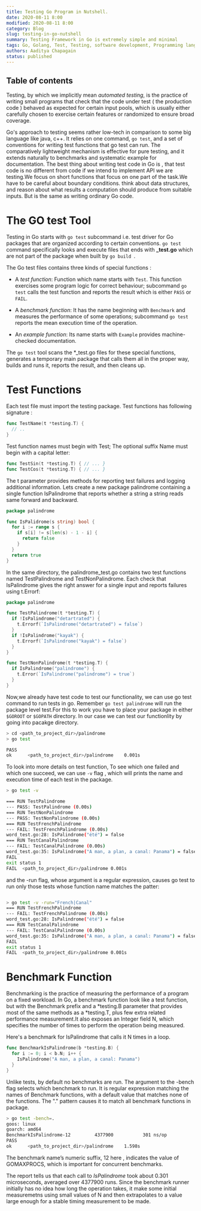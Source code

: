```yaml
---
title: Testing Go Program in Nutshell.
date: 2020-08-11 8:00
modified: 2020-08-11 8:00
category: Blog
slug: testing-in-go-nutshell
summary: Testing Framework in Go is extremely simple and minimal
tags: Go, Golang, Test, Testing, software development, Programming language, TDD
authors: Aaditya Chapagain
status: published
---
```


## Table of contents

Testing, by which we implicitly mean _automated testing_, is the practice of writing small programs that check that the code under test ( the production code ) behaved as expected for certain input pools, which is usually either carefully chosen to exercise certain features or randomized to ensure broad coverage.

Go's approach to testing seems rather low-tech in comparison to some big language like java, c++. It relies on one command, `go test`, and a set of conventions for writing test functions that go test can run. The comparatively lightweight mechanism is effective for pure testing, and it extends naturally to benchmarks and systematic example for documentation. The best thing about writing test code in Go is , that test code is no different from code if we intend to implement API we are testing.We focus on short functions that focus on one part of the task.We have to be careful about boundary conditions. think about data structures, and reason about what results a computation should produce from suitable inputs. But is the same as writing ordinary Go code.

# The GO test Tool

Testing in Go starts with `go test` subcommand i.e. test driver for Go packages that are organized according to certain conventions. `go test` command specifically looks and execute files that ends with **\_test.go** which are not part of the package when built by `go build `.

The Go test files contains three kinds of special functions :

- A _test function_: Function which name starts with `Test`. This function exercises some program logic for correct behaviour; subcommand `go test` calls the test function and reports the result which is either `PASS` or `FAIL`.

- A _benchmark function_: It has the name beginning with `Benchmark` and measures the performance of some operations; subcommand `go test` reports the mean execution time of the operation.

- An _example function_: Its name starts with `Example` provides machine-checked documentation.

The `go test` tool scans the \*\_test.go files for these special functions, generates a temporary main package that calls them all in the proper way, builds and runs it, reports the result, and then cleans up.

# Test Functions

Each test file must import the testing package. Test functions has following signature :

```go
func TestName(t *testing.T) {
  // ..
}

```

Test function names must begin with Test; The optional suffix Name must begin with a capital letter:

```go
func TestSin(t *testing.T) { // ... }
func TestCos(t *testing.T) { // ... }
```

The t parameter provides methods for reporting test failures and logging additional information. Lets create a new package palindrome containing a single function IsPalindrome that reports whether a string a string reads same forward and backward.

```go
package palindrome

func IsPalidrome(s string) bool {
  for i := range s {
    if s[i] != s[len(s) - 1 - i] {
      return false
    }
  }
  return true
}

```

In the same directory, the palindrome_test.go contains two test functions named TestPalindrome and TestNonPalindrome. Each check that IsPalindrome gives the right answer for a single input and reports failures using t.Errorf:

```go
package palindrome

func TestPalindrome(t *testing.T) {
  if !IsPalindrome("detartrated") {
    t.Errorf(`IsPalindrome("detartrated") = false`)
  }
  if !IsPalindrome("kayak") {
    t.Errorf(`IsPalindrome("kayak") = false`)
  }
}

func TestNonPalindrome(t *testing.T) {
  if IsPalindrome("palindrome") {
    t.Error(`IsPalindrome("palindrome") = true`)
  }
}

```

Now,we already have test code to test our functionality, we can use go test command to run tests in go.
Remember `go test palindrome` will run the package level test.For this to work you have to place your package in either `$GOROOT` or `$GOPATH` directory.
In our case we can test our functionlity by going into pacakge directory.

```bash
> cd <path_to_project_dir>/palindrome
> go test

PASS
ok  	<path_to_project_dir>/palindrome	0.001s
```

To look into more details on test function, To see which one failed and which one succeed, we can use `-v` flag , which will prints the name and execution time of each test in the package.

```bash
> go test -v

=== RUN TestPalindrome
--- PASS: TestPalindrome (0.00s)
=== RUN TestNonPalindrome
--- PASS: TestNonPalindrome (0.00s)
=== RUN TestFrenchPalindrome
--- FAIL: TestFrenchPalindrome (0.00s)
word_test.go:28: IsPalindrome("été") = false
=== RUN TestCanalPalindrome
--- FAIL: TestCanalPalindrome (0.00s)
word_test.go:35: IsPalindrome("A man, a plan, a canal: Panama") = false
FAIL
exit status 1
FAIL  <path_to_project_dir>/palindrome 0.001s

```

and the -run flag, whose argument is a regular expression, causes go test to run only those tests whose function name matches the patter:

```bash

> go test -v -run="French|Canal"
=== RUN TestFrenchPalindrome
--- FAIL: TestFrenchPalindrome (0.00s)
word_test.go:28: IsPalindrome("été") = false
=== RUN TestCanalPalindrome
--- FAIL: TestCanalPalindrome (0.00s)
word_test.go:35: IsPalindrome("A man, a plan, a canal: Panama") = false
FAIL
exit status 1
FAIL  <path_to_project_dir>/palindrome 0.001s

```

# Benchmark Function

Benchmarking is the practice of measuring the performance of a program on a fixed workload. In Go, a benchmark function look like a test function, but with the
Benchmark prefix and a *testing.B parameter that provides most of the same methods as a *testing.T, plus few extra related performance measurement.It also exposes
an Integer field N, which specifies the number of times to perform the operation being measured.

Here's a benchmark for IsPalindrome that calls it N times in a loop.

```go
func BenchmarkIsPalindrome(b *testing.B) {
  for i := 0; i < b.N; i++ {
    IsPalindrome("A man, a plan, a canal: Panama")
  }
}
```

Unlike tests, by default no benchmarks are run. The argument to the -bench flag selects which benchmark to run. It is regular expression matching the names of Benchmark functions, with a default value that matches none of the functions. The "." pattern causes it to match all benchmark functions in package.

```bash
> go test -bench=.
goos: linux
goarch: amd64
BenchmarkIsPalindrome-12    	 4377900	       301 ns/op
PASS
ok  	<path_to_project_dir>/palindrome	1.598s
```

The benchmark name’s numeric suffix, 12 here , indicates the value of GOMAXPROCS, which is important for concurrent benchmarks.

The report tells us that each call to _IsPalindrome_ took about 0.301 microseconds, averaged over 4377900 runs. Since the benchmark runner initially has no idea how long the operation takes, it make some initial measuremetns using small values of N and then extrapolates to a value large enough for a stable timing measurement to be made.
